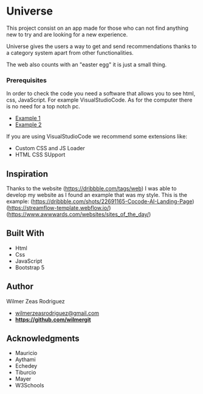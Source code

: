 # Universe

This project consist on an app made for those who can not find anything new to try and are looking for a new experience.

Universe gives the users a way to get and send recommendations thanks to a category system apart from other functionalities.

The web also counts with an "easter egg" it is just a small thing. 

### Prerequisites

In order to check the code you need a software that allows you to see html, css, JavaScript. For example VisualStudioCode. As for the computer there is no need for a top notch pc.
- [Example 1](https://www.mediamarkt.es/es/category/portátiles-153.html)
- [Example 2](https://code.visualstudio.com)

If you are using VisualStudioCode we recommend some extensions like:
- Custom CSS and JS Loader
- HTML CSS SUpport

## Inspiration

  Thanks to the website (https://dribbble.com/tags/web) I was able to develop my website as I found an example that was my style.
  This is the example: (https://dribbble.com/shots/22691165-Cocode-AI-Landing-Page)
  (https://streamflow-template.webflow.io/)
  (https://www.awwwards.com/websites/sites_of_the_day/)

## Built With

  - Html
  - Css
  - JavaScript
  - Bootstrap 5

## Author

  Wilmer Zeas Rodriguez

  - wilmerzeasrodriguez@gmail.com
  - **https://github.com/wilmergit**

## Acknowledgments

  - Mauricio
  - Aythami
  - Echedey
  - Tiburcio
  - Mayer
  - W3Schools